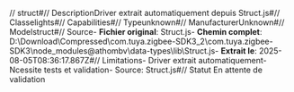 // struct#// DescriptionDriver extrait automatiquement depuis Struct.js#// Classelights#// Capabilities#// Typeunknown#// ManufacturerUnknown#// Modelstruct#// Source- **Fichier original**: Struct.js- **Chemin complet**: D:\Download\Compressed\com.tuya.zigbee-SDK3_2\com.tuya.zigbee-SDK3\node_modules\@athombv\data-types\lib\Struct.js- **Extrait le**: 2025-08-05T08:36:17.867Z#// Limitations- Driver extrait automatiquement- Ncessite tests et validation- Source: Struct.js#// Statut En attente de validation